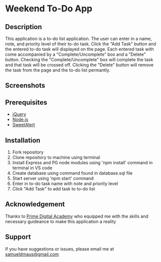 # Weekend To-Do App

## Description

This application is a to-do list application. The user can enter in a name, note, and priority level of their to-do task. Click the "Add Task" button and the entered to-do task will displayed on the page. Each entered task with come accompanied by a "Complete/Uncomplete" box and a "Delete" button. Checking the "Complete/Uncomplete" box will complete the task and that task will be crossed off. Clicking the "Delete" button will remove the task from the page and the to-do list permantly.

## Screenshots


## Prerequisites
- [jQuery](https://jquery.com)
- [Node.js](https://nodejs.org)
- [SweetAlert](https://sweetalert.js.org/guides/)

## Installation
1. Fork repository
2. Clone repository to machine using terminal
3. Install Express and PG node modules using 'npm install' command in terminal in VS code
5. Create database using command found in database.sql file
4. Start server using 'npm start' command
5. Enter in to-do task name with note and priority level
6. Click "Add Task" to add task to to-do list

## Acknowledgement
Thanks to [Prime Digital Academy](https://www.primeacademy.io) who equipped me with the skills and necessary guideance to make this application a reality

## Support
If you have suggestions or issues, please email me at samueldmaus@gmail.com
